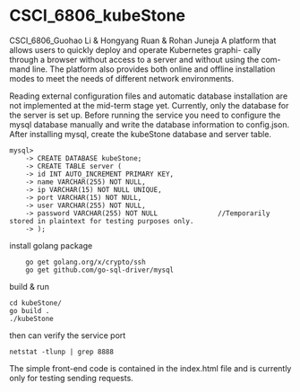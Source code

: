 # CSCI_6806_kubeStone
CSCI_6806_Guohao Li &amp; Hongyang Ruan &amp; Rohan Juneja
A platform that allows users to quickly deploy and operate Kubernetes graphi-
cally through a browser without access to a server and without using the com-
mand line. The platform also provides both online and offline installation modes
to meet the needs of different network environments.

Reading external configuration files and automatic database installation are not implemented at the mid-term stage yet.
Currently, only the database for the server is set up.
Before running the service you need to configure the mysql database manually and write the database information to config.json.
After installing mysql, create the kubeStone database and server table.

    mysql>
        -> CREATE DATABASE kubeStone;
        -> CREATE TABLE server (
        -> id INT AUTO_INCREMENT PRIMARY KEY,
        -> name VARCHAR(255) NOT NULL,
        -> ip VARCHAR(15) NOT NULL UNIQUE,
        -> port VARCHAR(15) NOT NULL,
        -> user VARCHAR(255) NOT NULL,
        -> password VARCHAR(255) NOT NULL               //Temporarily stored in plaintext for testing purposes only.
        -> );

install golang package

        go get golang.org/x/crypto/ssh
        go get github.com/go-sql-driver/mysql

build & run

    cd kubeStone/
    go build .
    ./kubeStone

then can verify the service port

    netstat -tlunp | grep 8888

The simple front-end code is contained in the index.html file and is currently only for testing sending requests.








